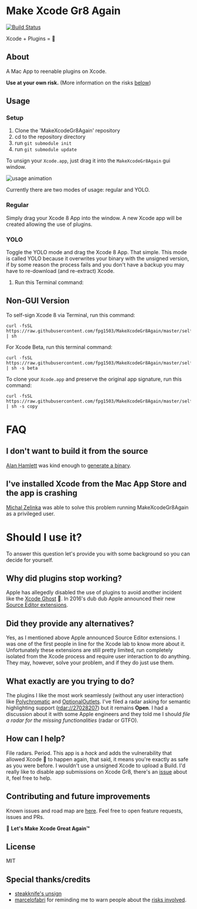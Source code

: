 # Make Xcode Gr8 Again
[![Build Status](https://travis-ci.org/fpg1503/MakeXcodeGr8Again.svg?branch=master)](https://travis-ci.org/fpg1503/MakeXcodeGr8Again)

Xcode + Plugins = 💙

## About
A Mac App to reenable plugins on Xcode.

**Use at your own risk.**
(More information on the risks [below](https://github.com/fpg1503/MakeXcodeGr8Again#should-i-use-it))

## Usage

### Setup
1. Clone the 'MakeXcodeGr8Again' repository
2. cd to the repository directory
3. run  ```git submodule init ```
4. run  ```git submodule update ```


To unsign your `Xcode.app`, just drag it into the `MakeXcodeGr8Again` gui window.

  ![usage animation](https://raw.githubusercontent.com/fpg1503/MakeXcodeGr8Again/master/usage.gif)

Currently there are two modes of usage: regular and YOLO.

### Regular
Simply drag your Xcode 8 App into the window. A new Xcode app will be created allowing the use of plugins.

### YOLO
Toggle the YOLO mode and drag the Xcode 8 App. That simple. This mode is called YOLO because it overwrites your binary with the unsigned version, if by some reason the process fails and you don't have a backup you may have to re-download (and re-extract) Xcode.
1. Run this Terminal command:

## Non-GUI Version

To self-sign Xcode 8 via Terminal, run this command:

  ```
  curl -fsSL https://raw.githubusercontent.com/fpg1503/MakeXcodeGr8Again/master/selfsign.sh | sh
  ```

For Xcode Beta, run this terminal command:

  ```
  curl -fsSL https://raw.githubusercontent.com/fpg1503/MakeXcodeGr8Again/master/selfsign.sh | sh -s beta
  ```

To clone your `Xcode.app` and preserve the original app signature, run this command:

  ```
  curl -fsSL https://raw.githubusercontent.com/fpg1503/MakeXcodeGr8Again/master/selfsign.sh | sh -s copy
  ```

# FAQ
## I don't want to build it from the source

[Alan Hamlett](https://github.com/alanhamlett) was kind enough to [generate a binary](https://s3-us-west-1.amazonaws.com/wakatime/MakeXcodeGr8Again.app.zip).

## I've installed Xcode from the Mac App Store and the app is crashing

[Michal Zelinka](https://github.com/michalzelinka) was able to solve this problem running MakeXcodeGr8Again as a privileged user.

# Should I use it?
To answer this question let's provide you with some background so you can decide for yourself.

## Why did plugins stop working?
Apple has allegedly disabled the use of plugins to avoid another incident like the [Xcode Ghost](https://en.wikipedia.org/wiki/XcodeGhost) :ghost:. In 2016's dub dub Apple announced their new [Source Editor extensions](https://developer.apple.com/videos/play/wwdc2016/414/).

## Did they provide any alternatives?
Yes, as I mentioned above Apple announced Source Editor extensions. I was one of the first people in line for the Xcode lab to know more about it. Unfortunately these extensions are still pretty limited, run completely isolated from the Xcode process and require user interaction to do anything. They may, however, solve your problem, and if they do just use them.

## What exactly are you trying to do?
The plugins I like the most work seamlessly (without any user interaction) like [Polychromatic](https://github.com/kolinkrewinkel/Polychromatic) and [OptionalOutlets](https://github.com/fpg1503/OptionalOutlets). I've filed a radar asking for semantic highlighting support ([rdar://27028207](http://openradar.appspot.com/radar?id=6715695387639808)) but it remains **Open**. I had a discussion about it with some Apple engineers and they told me I should *file a radar for the missing functionalities* (radar or GTFO).

## How can I help?
File radars. Period. This app is a *hack* and adds the vulnerability that allowed Xcode :ghost: to happen again, that said, it means you're exactly as safe as you were before. I wouldn't use a unsigned Xcode to upload a Build. I'd really like to disable app submissions on Xcode Gr8, there's an [issue](https://github.com/fpg1503/MakeXcodeGr8Again/issues/4) about it, feel free to help.

## Contributing and future improvements
Known issues and road map are [here](https://github.com/fpg1503/MakeXcodeGr8Again/issues). Feel free to open feature requests, issues and PRs.

:rocket: **Let's Make Xcode Great Again™**

## License
MIT

## Special thanks/credits
- [steakknife's unsign](https://github.com/steakknife/unsign)
- [marcelofabri](https://github.com/marcelofabri) for reminding me to warn people about the [risks involved](https://github.com/fpg1503/MakeXcodeGr8Again/issues/9).

